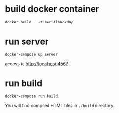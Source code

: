 # build docker container

```
docker build . -t socialhackday
```

# run server

```
docker-compose up server
```

access to [http://localhost:4567](http://localhost:4567)

# run build

```
docker-compose run build
```

You will find compiled HTML files in `./build` directory.
